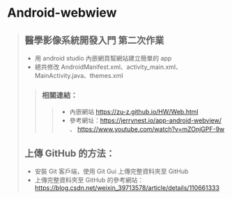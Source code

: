 # Android-webwiew
>## 醫學影像系統開發入門 第二次作業
  >- 用 android studio 內嵌網頁幫網站建立簡單的 app
  >- 總共修改 AndroidManifest.xml、activity_main.xml、MainActivity.java、themes.xml
  >>### 相關連結：
  >>>- 內嵌網站 https://zu-z.github.io/HW/Web.html
  >>>- 參考網址：https://jerrynest.io/app-android-webview/ 、 https://www.youtube.com/watch?v=mZOnjGPF-9w
>
>## 上傳 GitHub 的方法：
>- 安裝 Git 客戶端，使用 Git Gui 上傳完整資料夾至 GitHub
>- 上傳完整資料夾至 GitHub 的參考網站：https://blog.csdn.net/weixin_39713578/article/details/110661333
